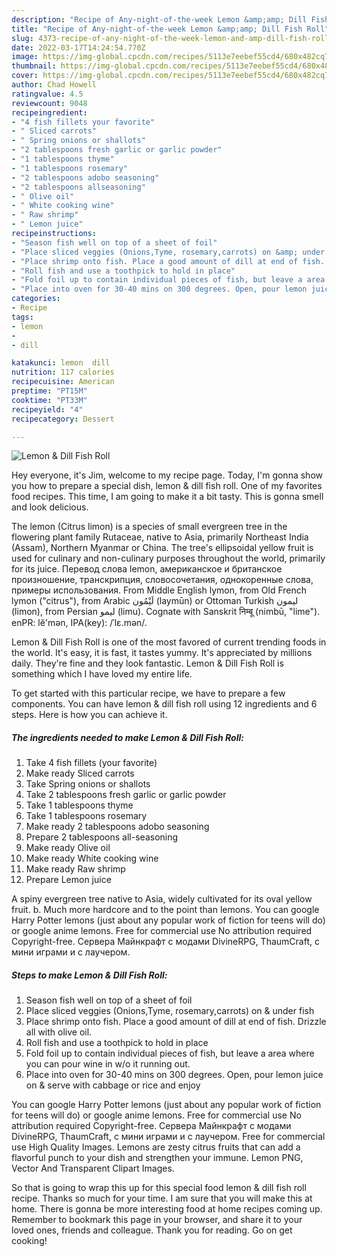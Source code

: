 ```yaml
---
description: "Recipe of Any-night-of-the-week Lemon &amp;amp; Dill Fish Roll"
title: "Recipe of Any-night-of-the-week Lemon &amp;amp; Dill Fish Roll"
slug: 4373-recipe-of-any-night-of-the-week-lemon-and-amp-dill-fish-roll
date: 2022-03-17T14:24:54.770Z
image: https://img-global.cpcdn.com/recipes/5113e7eebef55cd4/680x482cq70/lemon-dill-fish-roll-recipe-main-photo.jpg
thumbnail: https://img-global.cpcdn.com/recipes/5113e7eebef55cd4/680x482cq70/lemon-dill-fish-roll-recipe-main-photo.jpg
cover: https://img-global.cpcdn.com/recipes/5113e7eebef55cd4/680x482cq70/lemon-dill-fish-roll-recipe-main-photo.jpg
author: Chad Howell
ratingvalue: 4.5
reviewcount: 9048
recipeingredient:
- "4 fish fillets your favorite"
- " Sliced carrots"
- " Spring onions or shallots"
- "2 tablespoons fresh garlic or garlic powder"
- "1 tablespoons thyme"
- "1 tablespoons rosemary"
- "2 tablespoons adobo seasoning"
- "2 tablespoons allseasoning"
- " Olive oil"
- " White cooking wine"
- " Raw shrimp"
- " Lemon juice"
recipeinstructions:
- "Season fish well on top of a sheet of foil"
- "Place sliced veggies (Onions,Tyme, rosemary,carrots) on &amp; under fish"
- "Place shrimp onto fish. Place a good amount of dill at end of fish. Drizzle all with olive oil."
- "Roll fish and use a toothpick to hold in place"
- "Fold foil up to contain individual pieces of fish, but leave a area where you can pour wine in w/o it running out."
- "Place into oven for 30-40 mins on 300 degrees. Open, pour lemon juice on &amp; serve with cabbage or rice and enjoy"
categories:
- Recipe
tags:
- lemon
- 
- dill

katakunci: lemon  dill 
nutrition: 117 calories
recipecuisine: American
preptime: "PT15M"
cooktime: "PT33M"
recipeyield: "4"
recipecategory: Dessert

---
```



![Lemon &amp; Dill Fish Roll](https://img-global.cpcdn.com/recipes/5113e7eebef55cd4/680x482cq70/lemon-dill-fish-roll-recipe-main-photo.jpg)

Hey everyone, it's Jim, welcome to my recipe page. Today, I'm gonna show you how to prepare a special dish, lemon &amp; dill fish roll. One of my favorites food recipes. This time, I am going to make it a bit tasty. This is gonna smell and look delicious.

The lemon (Citrus limon) is a species of small evergreen tree in the flowering plant family Rutaceae, native to Asia, primarily Northeast India (Assam), Northern Myanmar or China. The tree&#39;s ellipsoidal yellow fruit is used for culinary and non-culinary purposes throughout the world, primarily for its juice. Перевод слова lemon, американское и британское произношение, транскрипция, словосочетания, однокоренные слова, примеры использования. From Middle English lymon, from Old French lymon (&#34;citrus&#34;), from Arabic لَيْمُون‎ (laymūn) or Ottoman Turkish لیمون‎ (limon), from Persian لیمو‎ (limu). Cognate with Sanskrit निम्बू (nimbū, &#34;lime&#34;). enPR: lĕ&#39;mən, IPA(key): /ˈlɛ.mən/.

Lemon &amp; Dill Fish Roll is one of the most favored of current trending foods in the world. It's easy, it is fast, it tastes yummy. It's appreciated by millions daily. They're fine and they look fantastic. Lemon &amp; Dill Fish Roll is something which I have loved my entire life.


To get started with this particular recipe, we have to prepare a few components. You can have lemon &amp; dill fish roll using 12 ingredients and 6 steps. Here is how you can achieve it.

<!--inarticleads1-->

##### The ingredients needed to make Lemon &amp; Dill Fish Roll:

1. Take 4 fish fillets (your favorite)
1. Make ready  Sliced carrots
1. Take  Spring onions or shallots
1. Take 2 tablespoons fresh garlic or garlic powder
1. Take 1 tablespoons thyme
1. Take 1 tablespoons rosemary
1. Make ready 2 tablespoons adobo seasoning
1. Prepare 2 tablespoons all-seasoning
1. Make ready  Olive oil
1. Make ready  White cooking wine
1. Make ready  Raw shrimp
1. Prepare  Lemon juice


A spiny evergreen tree native to Asia, widely cultivated for its oval yellow fruit. b. Much more hardcore and to the point than lemons. You can google Harry Potter lemons (just about any popular work of fiction for teens will do) or google anime lemons. Free for commercial use No attribution required Copyright-free. Сервера Майнкрафт с модами DivineRPG, ThaumCraft, с мини играми и с лаучером. 

<!--inarticleads2-->

##### Steps to make Lemon &amp; Dill Fish Roll:

1. Season fish well on top of a sheet of foil
1. Place sliced veggies (Onions,Tyme, rosemary,carrots) on &amp; under fish
1. Place shrimp onto fish. Place a good amount of dill at end of fish. Drizzle all with olive oil.
1. Roll fish and use a toothpick to hold in place
1. Fold foil up to contain individual pieces of fish, but leave a area where you can pour wine in w/o it running out.
1. Place into oven for 30-40 mins on 300 degrees. Open, pour lemon juice on &amp; serve with cabbage or rice and enjoy


You can google Harry Potter lemons (just about any popular work of fiction for teens will do) or google anime lemons. Free for commercial use No attribution required Copyright-free. Сервера Майнкрафт с модами DivineRPG, ThaumCraft, с мини играми и с лаучером. Free for commercial use High Quality Images. Lemons are zesty citrus fruits that can add a flavorful punch to your dish and strengthen your immune. Lemon PNG, Vector And Transparent Clipart Images. 

So that is going to wrap this up for this special food lemon &amp; dill fish roll recipe. Thanks so much for your time. I am sure that you will make this at home. There is gonna be more interesting food at home recipes coming up. Remember to bookmark this page in your browser, and share it to your loved ones, friends and colleague. Thank you for reading. Go on get cooking!
